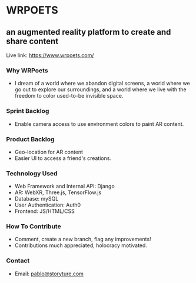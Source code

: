 # WRPOETS
## an augmented reality platform to create and share content
Live link: https://www.wrpoets.com/

### Why WRPoets
* I dream of a world where we abandon digital screens, a world where we go out to explore our surroundings, and a world where we live with the freedom to color used-to-be invisible space.

### Sprint Backlog
* Enable camera access to use environment colors to paint AR content.

### Product Backlog
* Geo-location for AR content
* Easier UI to access a friend's creations.

### Technology Used
* Web Framework and Internal API: Django
* AR: WebXR, Three.js, TensorFlow.js
* Database: mySQL
* User Authentication: Auth0
* Frontend: JS/HTML/CSS

### How To Contribute
* Comment, create a new branch, flag any improvements!
* Contributions much appreciated, holocracy motivated.

### Contact
* Email: pablo@storyture.com